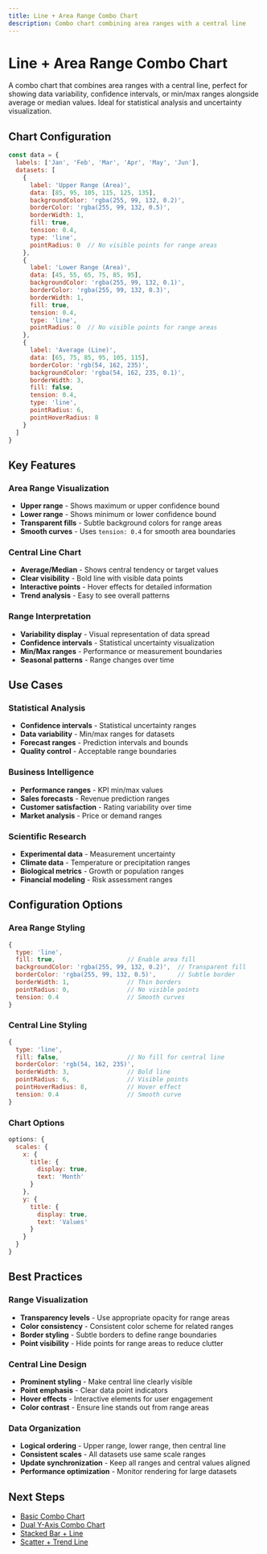 ```yaml
---
title: Line + Area Range Combo Chart
description: Combo chart combining area ranges with a central line
---
```


# Line + Area Range Combo Chart

A combo chart that combines area ranges with a central line, perfect for showing data variability, confidence intervals, or min/max ranges alongside average or median values. Ideal for statistical analysis and uncertainty visualization.

<script setup>
import LineAreaRangeComboChartExample from '../components/LineAreaRangeComboChartExample.vue'
</script>

<LineAreaRangeComboChartExample />

## Chart Configuration

```javascript
const data = {
  labels: ['Jan', 'Feb', 'Mar', 'Apr', 'May', 'Jun'],
  datasets: [
    {
      label: 'Upper Range (Area)',
      data: [85, 95, 105, 115, 125, 135],
      backgroundColor: 'rgba(255, 99, 132, 0.2)',
      borderColor: 'rgba(255, 99, 132, 0.5)',
      borderWidth: 1,
      fill: true,
      tension: 0.4,
      type: 'line',
      pointRadius: 0  // No visible points for range areas
    },
    {
      label: 'Lower Range (Area)',
      data: [45, 55, 65, 75, 85, 95],
      backgroundColor: 'rgba(255, 99, 132, 0.1)',
      borderColor: 'rgba(255, 99, 132, 0.3)',
      borderWidth: 1,
      fill: true,
      tension: 0.4,
      type: 'line',
      pointRadius: 0  // No visible points for range areas
    },
    {
      label: 'Average (Line)',
      data: [65, 75, 85, 95, 105, 115],
      borderColor: 'rgb(54, 162, 235)',
      backgroundColor: 'rgba(54, 162, 235, 0.1)',
      borderWidth: 3,
      fill: false,
      tension: 0.4,
      type: 'line',
      pointRadius: 6,
      pointHoverRadius: 8
    }
  ]
}
```

## Key Features

### **Area Range Visualization**
- **Upper range** - Shows maximum or upper confidence bound
- **Lower range** - Shows minimum or lower confidence bound
- **Transparent fills** - Subtle background colors for range areas
- **Smooth curves** - Uses `tension: 0.4` for smooth area boundaries

### **Central Line Chart**
- **Average/Median** - Shows central tendency or target values
- **Clear visibility** - Bold line with visible data points
- **Interactive points** - Hover effects for detailed information
- **Trend analysis** - Easy to see overall patterns

### **Range Interpretation**
- **Variability display** - Visual representation of data spread
- **Confidence intervals** - Statistical uncertainty visualization
- **Min/Max ranges** - Performance or measurement boundaries
- **Seasonal patterns** - Range changes over time

## Use Cases

### **Statistical Analysis**
- **Confidence intervals** - Statistical uncertainty ranges
- **Data variability** - Min/max ranges for datasets
- **Forecast ranges** - Prediction intervals and bounds
- **Quality control** - Acceptable range boundaries

### **Business Intelligence**
- **Performance ranges** - KPI min/max values
- **Sales forecasts** - Revenue prediction ranges
- **Customer satisfaction** - Rating variability over time
- **Market analysis** - Price or demand ranges

### **Scientific Research**
- **Experimental data** - Measurement uncertainty
- **Climate data** - Temperature or precipitation ranges
- **Biological metrics** - Growth or population ranges
- **Financial modeling** - Risk assessment ranges

## Configuration Options

### **Area Range Styling**
```javascript
{
  type: 'line',
  fill: true,                    // Enable area fill
  backgroundColor: 'rgba(255, 99, 132, 0.2)',  // Transparent fill
  borderColor: 'rgba(255, 99, 132, 0.5)',      // Subtle border
  borderWidth: 1,                // Thin borders
  pointRadius: 0,                // No visible points
  tension: 0.4                   // Smooth curves
}
```

### **Central Line Styling**
```javascript
{
  type: 'line',
  fill: false,                   // No fill for central line
  borderColor: 'rgb(54, 162, 235)',
  borderWidth: 3,                // Bold line
  pointRadius: 6,                // Visible points
  pointHoverRadius: 8,           // Hover effect
  tension: 0.4                   // Smooth curve
}
```

### **Chart Options**
```javascript
options: {
  scales: {
    x: {
      title: {
        display: true,
        text: 'Month'
      }
    },
    y: {
      title: {
        display: true,
        text: 'Values'
      }
    }
  }
}
```

## Best Practices

### **Range Visualization**
- **Transparency levels** - Use appropriate opacity for range areas
- **Color consistency** - Consistent color scheme for related ranges
- **Border styling** - Subtle borders to define range boundaries
- **Point visibility** - Hide points for range areas to reduce clutter

### **Central Line Design**
- **Prominent styling** - Make central line clearly visible
- **Point emphasis** - Clear data point indicators
- **Hover effects** - Interactive elements for user engagement
- **Color contrast** - Ensure line stands out from range areas

### **Data Organization**
- **Logical ordering** - Upper range, lower range, then central line
- **Consistent scales** - All datasets use same scale ranges
- **Update synchronization** - Keep all ranges and central values aligned
- **Performance optimization** - Monitor rendering for large datasets

## Next Steps

- [Basic Combo Chart](/chartjs/combo-charts)
- [Dual Y-Axis Combo Chart](/chartjs/combo-charts/dual-y-axis)
- [Stacked Bar + Line](/chartjs/combo-charts/stacked-bar-line)
- [Scatter + Trend Line](/chartjs/combo-charts/scatter-trend-line)
